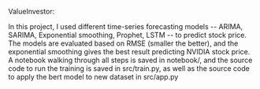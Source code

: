 ValueInvestor:

In this project, I used different time-series forecasting models -- ARIMA, SARIMA, Exponential smoothing, Prophet, LSTM -- to predict stock price. 
The models are evaluated based on RMSE (smaller the better), and the exponential smoothing gives the best result predicting NVIDIA stock price. 
A notebook walking through all steps is saved in notebook/, and the source code to run the training is saved in src/train.py, 
as well as the source code to apply the bert model to new dataset in src/app.py
